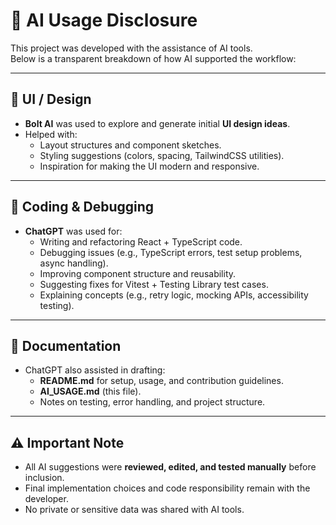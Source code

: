 # 🤖 AI Usage Disclosure

This project was developed with the assistance of AI tools.  
Below is a transparent breakdown of how AI supported the workflow:

---

## 🔹 UI / Design
- **Bolt AI** was used to explore and generate initial **UI design ideas**.  
- Helped with:
  - Layout structures and component sketches.
  - Styling suggestions (colors, spacing, TailwindCSS utilities).
  - Inspiration for making the UI modern and responsive.

---

## 🔹 Coding & Debugging
- **ChatGPT** was used for:
  - Writing and refactoring React + TypeScript code.
  - Debugging issues (e.g., TypeScript errors, test setup problems, async handling).
  - Improving component structure and reusability.
  - Suggesting fixes for Vitest + Testing Library test cases.
  - Explaining concepts (e.g., retry logic, mocking APIs, accessibility testing).

---

## 🔹 Documentation
- ChatGPT also assisted in drafting:
  - **README.md** for setup, usage, and contribution guidelines.
  - **AI_USAGE.md** (this file).
  - Notes on testing, error handling, and project structure.

---

## ⚠️ Important Note
- All AI suggestions were **reviewed, edited, and tested manually** before inclusion.  
- Final implementation choices and code responsibility remain with the developer.  
- No private or sensitive data was shared with AI tools.
